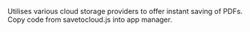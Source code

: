 Utilises various cloud storage providers to offer instant saving of PDFs.
Copy code from savetocloud.js into app manager.
